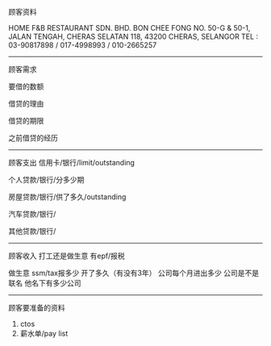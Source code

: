 顾客资料

HOME F&B RESTAURANT SDN. BHD. 
BON CHEE FONG NO. 50-G & 50-1, JALAN TENGAH, CHERAS SELATAN 118, 43200 CHERAS, SELANGOR TEL : 03-90817898 / 017-4998993 / 010-2665257

-----------------
顾客需求


要借的数额

借贷的理由

借贷的期限

之前借贷的经历


--------------
顾客支出
信用卡/银行/limit/outstanding


个人贷款/银行/分多少期

房屋贷款/银行/供了多久/outstanding

汽车贷款/银行/


其他贷款/银行/

-----------
顾客收入
打工还是做生意
有epf/报税

做生意 ssm/tax报多少
开了多久（有没有3年）
公司每个月进出多少
公司是不是联名
他名下有多少公司

-------
顾客要准备的资料
1. ctos
2. 薪水单/pay list




